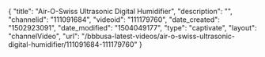 {
    "title": "Air-O-Swiss Ultrasonic Digital Humidifier",
    "description": "",
    "channelid": "111091684",
    "videoid": "111179760",
    "date_created": "1502923091",
    "date_modified": "1504049177",
    "type": "captivate",
    "layout": "channelVideo",
    "url": "\/bbbusa-latest-videos\/air-o-swiss-ultrasonic-digital-humidifier\/111091684-111179760"
}
